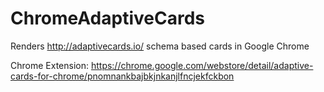 # ChromeAdaptiveCards
Renders http://adaptivecards.io/ schema based cards in Google Chrome

Chrome Extension: https://chrome.google.com/webstore/detail/adaptive-cards-for-chrome/pnomnankbajbkjnkanjlfncjekfckbon
